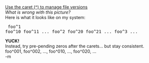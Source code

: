 <a href="http://lifehacker.com/software/version-control/use-the-caret--to-manage-file-versions-278587.php">Use the caret (^) to manage file versions</a><br/>
<span style="font-style:italic;">What is wrong with this picture?</span><br/>
Here is what it looks like on my system:<pre>
foo^1
foo^10
foo^11
...
foo^2
foo^20
foo^21
...
foo^3
...
</pre>
<span style="font-weight:bold;">YUCK!</span><br/>
Instead, try pre-pending zeros after the carets... but stay consistent.<br/>
foo^001, foo^002, ..., foo^010, ..., foo^020, ...<br/>
-m